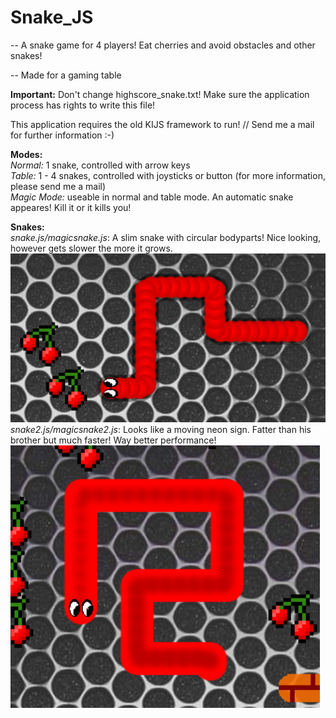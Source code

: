 # Snake_JS

-- A snake game for 4 players! Eat cherries and avoid obstacles and other snakes!

-- Made for a gaming table

__Important:__ Don't change highscore_snake.txt! Make sure the application process has rights to write this file!

This application requires the old KIJS framework to run! // Send me a mail for further information :-)


__Modes:__<br />
_Normal:_ 1 snake, controlled with arrow keys<br />
_Table:_ 1 - 4 snakes, controlled with joysticks or button (for more information, please send me a mail)<br />
_Magic Mode:_ useable in normal and table mode. An automatic snake appeares! Kill it or it kills you!

__Snakes:__<br />
_snake.js/magicsnake.js_: A slim snake with circular bodyparts! Nice looking, however gets slower the more it grows.<br />
![Snake](snake1.PNG)<br />
_snake2.js/magicsnake2.js_: Looks like a moving neon sign. Fatter than his brother but much faster! Way better performance!<br />
![Snake 2](snake2.PNG)
